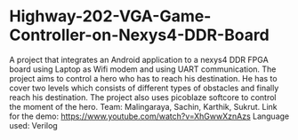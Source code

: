 # Highway-202-VGA-Game-Controller-on-Nexys4-DDR-Board
A project that integrates an Android application to a nexys4 DDR FPGA board using Laptop as Wifi modem and using UART communication.  The project aims to control a hero who has to reach his destination. He has to cover two levels which consists of different types of obstacles and finally reach his destination. The project also uses picoblaze softcore to control the moment of the hero. Team: Malingaraya, Sachin, Karthik, Sukrut. Link for the demo: https://www.youtube.com/watch?v=XhGwwXznAzs
Language used: Verilog
